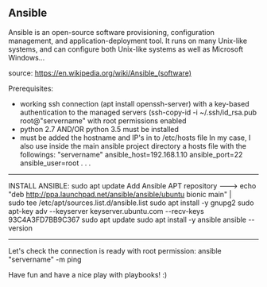 Ansible
------------------------------------------------------------------------
Ansible is an open-source software provisioning, configuration management, and application-deployment tool. It runs on many
Unix-like systems, and can configure both Unix-like systems as well as Microsoft Windows...

source: https://en.wikipedia.org/wiki/Ansible_(software)

Prerequisites:

  - working ssh connection (apt install openssh-server)
    with a key-based authentication to the managed servers (ssh-copy-id -i ~/.ssh/id_rsa.pub root@"servername"
    with root permissions enabled
  - python 2.7 AND/OR python 3.5 must be installed
  - must be added the hostname and IP's in to /etc/hosts file
    In my case, I also use inside the main ansible project directory a hosts file with the followings:
    "servername" ansible_host=192.168.1.10 ansible_port=22 ansible_user=root
    .
    .
    .
------------------------------------------------------------------------
INSTALL ANSIBLE:
sudo apt update
  Add Ansible APT repository ---> echo "deb http://ppa.launchpad.net/ansible/ansible/ubuntu bionic main" | \
                                  sudo tee /etc/apt/sources.list.d/ansible.list
sudo apt install -y gnupg2
sudo apt-key adv --keyserver keyserver.ubuntu.com --recv-keys 93C4A3FD7BB9C367
sudo apt update
sudo apt install -y ansible
ansible --version

------------------------------------------------------------------------
Let's check the connection is ready with root permission:
ansible "servername" -m ping

Have fun and have a nice play with playbooks! :)
